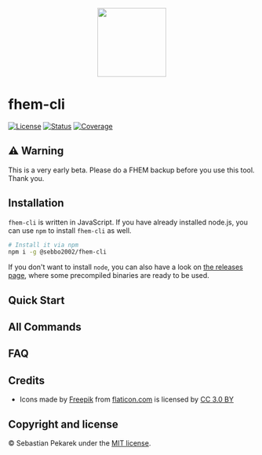 <p align="center">
  <img width="140" height="140" src="https://d.sebbo.net/tools-NsTkJ9Zqkg.svg">
</p>

# fhem-cli

[![License](https://img.shields.io/badge/license-MIT-blue.svg?style=flat-square)](LICENSE)
[![Status](https://git-badges.sebbo.net/94/master/build)](https://static.sebbo.net/fhem-cli/test/report.html)
[![Coverage](https://git-badges.sebbo.net/94/master/coverage)](https://static.sebbo.net/fhem-cli/coverage/index.html)


## ⚠️ Warning
This is a very early beta. Please do a FHEM backup before you use this tool. Thank you.

## Installation

`fhem-cli` is written in JavaScript. If you have already installed node.js, you can use `npm` to install `fhem-cli` as well.
```bash
# Install it via npm
npm i -g @sebbo2002/fhem-cli
```

If you don't want to install `node`, you can also have a look on [the releases page](https://github.com/sebbo2002/fhem-cli/releases), where some precompiled binaries are ready to be used.


## Quick Start


## All Commands


## FAQ


## Credits

- Icons made by [Freepik](http://www.freepik.com) from [flaticon.com](https://www.flaticon.com/) is licensed by [CC 3.0 BY](http://creativecommons.org/licenses/by/3.0/)


## Copyright and license

&copy; Sebastian Pekarek under the [MIT license](LICENSE).

